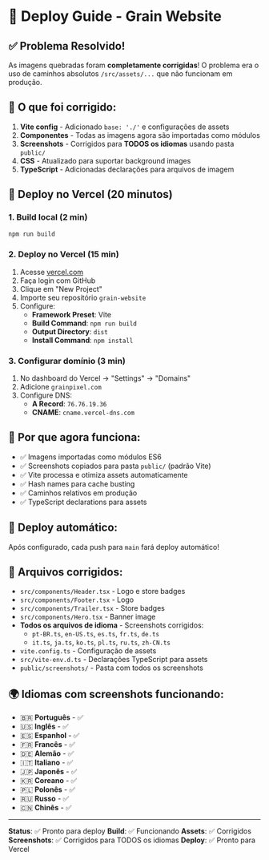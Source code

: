 # 🚀 Deploy Guide - Grain Website

## ✅ Problema Resolvido!
As imagens quebradas foram **completamente corrigidas**! O problema era o uso de caminhos absolutos `/src/assets/...` que não funcionam em produção.

## 🔧 O que foi corrigido:
1. **Vite config** - Adicionado `base: './'` e configurações de assets
2. **Componentes** - Todas as imagens agora são importadas como módulos
3. **Screenshots** - Corrigidos para **TODOS os idiomas** usando pasta `public/`
4. **CSS** - Atualizado para suportar background images
5. **TypeScript** - Adicionadas declarações para arquivos de imagem

## 🚀 Deploy no Vercel (20 minutos)

### 1. **Build local (2 min)**
```bash
npm run build
```

### 2. **Deploy no Vercel (15 min)**
1. Acesse [vercel.com](https://vercel.com)
2. Faça login com GitHub
3. Clique em "New Project"
4. Importe seu repositório `grain-website`
5. Configure:
   - **Framework Preset**: Vite
   - **Build Command**: `npm run build`
   - **Output Directory**: `dist`
   - **Install Command**: `npm install`

### 3. **Configurar domínio (3 min)**
1. No dashboard do Vercel → "Settings" → "Domains"
2. Adicione `grainpixel.com`
3. Configure DNS:
   - **A Record**: `76.76.19.36`
   - **CNAME**: `cname.vercel-dns.com`

## 🎯 Por que agora funciona:
- ✅ Imagens importadas como módulos ES6
- ✅ Screenshots copiados para pasta `public/` (padrão Vite)
- ✅ Vite processa e otimiza assets automaticamente
- ✅ Hash names para cache busting
- ✅ Caminhos relativos em produção
- ✅ TypeScript declarations para assets

## 🔄 Deploy automático:
Após configurado, cada push para `main` fará deploy automático!

## 📁 Arquivos corrigidos:
- `src/components/Header.tsx` - Logo e store badges
- `src/components/Footer.tsx` - Logo
- `src/components/Trailer.tsx` - Store badges  
- `src/components/Hero.tsx` - Banner image
- **Todos os arquivos de idioma** - Screenshots corrigidos:
  - `pt-BR.ts`, `en-US.ts`, `es.ts`, `fr.ts`, `de.ts`
  - `it.ts`, `ja.ts`, `ko.ts`, `pl.ts`, `ru.ts`, `zh-CN.ts`
- `vite.config.ts` - Configuração de assets
- `src/vite-env.d.ts` - Declarações TypeScript para assets
- `public/screenshots/` - Pasta com todos os screenshots

## 🌍 Idiomas com screenshots funcionando:
- 🇧🇷 **Português** - ✅
- 🇺🇸 **Inglês** - ✅  
- 🇪🇸 **Espanhol** - ✅
- 🇫🇷 **Francês** - ✅
- 🇩🇪 **Alemão** - ✅
- 🇮🇹 **Italiano** - ✅
- 🇯🇵 **Japonês** - ✅
- 🇰🇷 **Coreano** - ✅
- 🇵🇱 **Polonês** - ✅
- 🇷🇺 **Russo** - ✅
- 🇨🇳 **Chinês** - ✅

---
**Status**: ✅ Pronto para deploy
**Build**: ✅ Funcionando
**Assets**: ✅ Corrigidos
**Screenshots**: ✅ Corrigidos para TODOS os idiomas
**Deploy**: ✅ Pronto para Vercel
